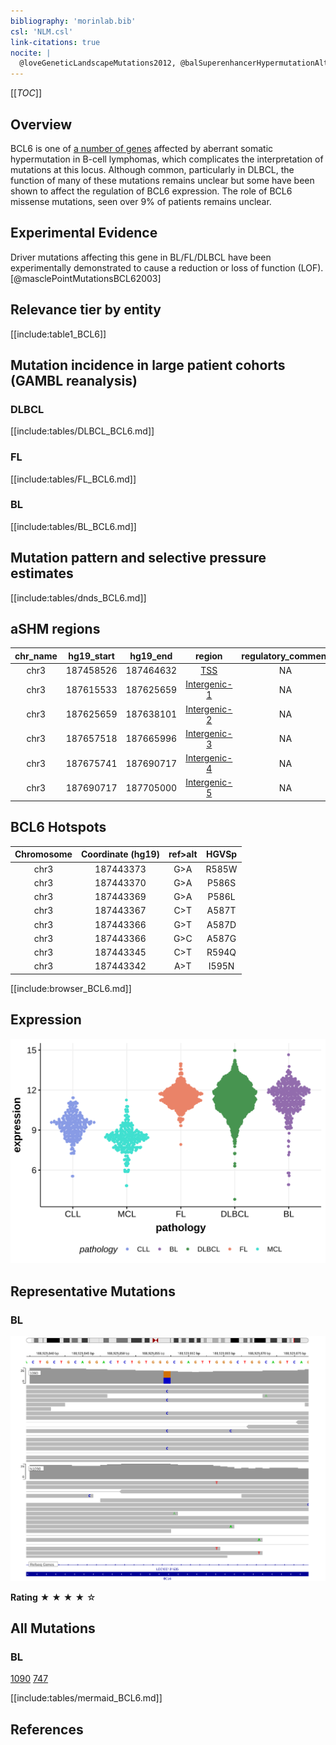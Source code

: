 ```yaml
---
bibliography: 'morinlab.bib'
csl: 'NLM.csl'
link-citations: true
nocite: |
  @loveGeneticLandscapeMutations2012, @balSuperenhancerHypermutationAlters2022, @morinFrequentMutationHistonemodifying2011, @morinMutationalStructuralAnalysis2013, @reddyGeneticFunctionalDrivers2017, @schmitzGeneticsPathogenesisDiffuse2018
---
```

[[_TOC_]]

## Overview

BCL6 is one of [a number of genes](https://github.com/morinlab/LLMPP/wiki/ashm) affected by aberrant somatic hypermutation in B-cell lymphomas, which complicates the interpretation of mutations at this locus. 
Although common, particularly in DLBCL, the function of many of these mutations remains unclear but some have been shown to affect the regulation of BCL6 expression. The role of BCL6 missense mutations, seen over 9% of patients remains unclear. 


## Experimental Evidence

Driver mutations affecting this gene in BL/FL/DLBCL have been experimentally demonstrated to cause a reduction or loss of function (LOF).[@masclePointMutationsBCL62003]

## Relevance tier by entity

[[include:table1_BCL6]]
           

## Mutation incidence in large patient cohorts (GAMBL reanalysis)

### DLBCL
[[include:tables/DLBCL_BCL6.md]]

### FL
[[include:tables/FL_BCL6.md]]

### BL
[[include:tables/BL_BCL6.md]]

## Mutation pattern and selective pressure estimates

[[include:tables/dnds_BCL6.md]]

## aSHM regions

|chr_name|hg19_start|hg19_end |region                                                                                              |regulatory_comment|
|:--------:|:----------:|:---------:|:----------------------------------------------------------------------------------------------------:|:------------------:|
|chr3    |187458526 |187464632|[TSS](https://genome.ucsc.edu/s/rdmorin/GAMBL%20hg19?position=chr3%3A187458526%2D187464632)         |NA                |
|chr3    |187615533 |187625659|[Intergenic-1](https://genome.ucsc.edu/s/rdmorin/GAMBL%20hg19?position=chr3%3A187615533%2D187625659)|NA                |
|chr3    |187625659 |187638101|[Intergenic-2](https://genome.ucsc.edu/s/rdmorin/GAMBL%20hg19?position=chr3%3A187625659%2D187638101)|NA                |
|chr3    |187657518 |187665996|[Intergenic-3](https://genome.ucsc.edu/s/rdmorin/GAMBL%20hg19?position=chr3%3A187657518%2D187665996)|NA                |
|chr3    |187675741 |187690717|[Intergenic-4](https://genome.ucsc.edu/s/rdmorin/GAMBL%20hg19?position=chr3%3A187675741%2D187690717)|NA                |
|chr3    |187690717 |187705000|[Intergenic-5](https://genome.ucsc.edu/s/rdmorin/GAMBL%20hg19?position=chr3%3A187690717%2D187705000)|NA                |



## BCL6 Hotspots

| Chromosome |Coordinate (hg19) | ref>alt | HGVSp | 
 | :---:| :---: | :--: | :---: |
| chr3 | 187443373 | G>A | R585W |
| chr3 | 187443370 | G>A | P586S |
| chr3 | 187443369 | G>A | P586L |
| chr3 | 187443367 | C>T | A587T |
| chr3 | 187443366 | G>T | A587D |
| chr3 | 187443366 | G>C | A587G |
| chr3 | 187443345 | C>T | R594Q |
| chr3 | 187443342 | A>T | I595N |

[[include:browser_BCL6.md]]

## Expression
![](images/gene_expression/BCL6_by_pathology.svg)
<!-- ORIGIN: 21796119 -->
<!-- BL: loveGeneticLandscapeMutations2012 -->
<!-- DLBCL: morinFrequentMutationHistonemodifying2011 -->

## Representative Mutations

### BL

![](primary/Love_BCL6.svg)

**Rating** 
&starf; &starf; &starf; &starf; &star;

## All Mutations

### BL

[1090](https://www.bcgsc.ca/downloads/morinlab/GAMBL/Love/1090_reports.html)
[747](https://www.bcgsc.ca/downloads/morinlab/GAMBL/Love/747_reports.html)


[[include:tables/mermaid_BCL6.md]]

## References
